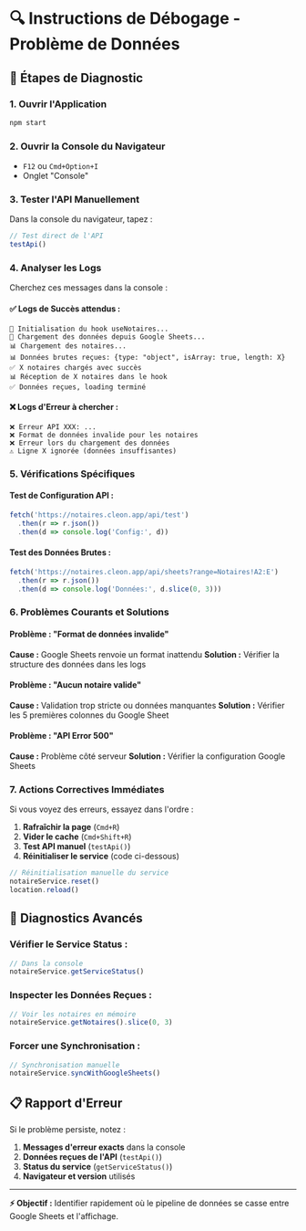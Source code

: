 # 🔍 Instructions de Débogage - Problème de Données

## 🚀 **Étapes de Diagnostic**

### **1. Ouvrir l'Application**
```bash
npm start
```

### **2. Ouvrir la Console du Navigateur**
- `F12` ou `Cmd+Option+I` 
- Onglet "Console"

### **3. Tester l'API Manuellement**

Dans la console du navigateur, tapez :
```javascript
// Test direct de l'API
testApi()
```

### **4. Analyser les Logs**

Cherchez ces messages dans la console :

#### **✅ Logs de Succès attendus :**
```
🚀 Initialisation du hook useNotaires...
🚀 Chargement des données depuis Google Sheets...
📊 Chargement des notaires...
📊 Données brutes reçues: {type: "object", isArray: true, length: X}
✅ X notaires chargés avec succès
📊 Réception de X notaires dans le hook
✅ Données reçues, loading terminé
```

#### **❌ Logs d'Erreur à chercher :**
```
❌ Erreur API XXX: ...
❌ Format de données invalide pour les notaires
❌ Erreur lors du chargement des données
⚠️ Ligne X ignorée (données insuffisantes)
```

### **5. Vérifications Spécifiques**

#### **Test de Configuration API :**
```javascript
fetch('https://notaires.cleon.app/api/test')
  .then(r => r.json())
  .then(d => console.log('Config:', d))
```

#### **Test des Données Brutes :**
```javascript
fetch('https://notaires.cleon.app/api/sheets?range=Notaires!A2:E')
  .then(r => r.json())
  .then(d => console.log('Données:', d.slice(0, 3)))
```

### **6. Problèmes Courants et Solutions**

#### **Problème : "Format de données invalide"**
**Cause :** Google Sheets renvoie un format inattendu
**Solution :** Vérifier la structure des données dans les logs

#### **Problème : "Aucun notaire valide"**
**Cause :** Validation trop stricte ou données manquantes
**Solution :** Vérifier les 5 premières colonnes du Google Sheet

#### **Problème : "API Error 500"**
**Cause :** Problème côté serveur
**Solution :** Vérifier la configuration Google Sheets

### **7. Actions Correctives Immédiates**

Si vous voyez des erreurs, essayez dans l'ordre :

1. **Rafraîchir la page** (`Cmd+R`)
2. **Vider le cache** (`Cmd+Shift+R`) 
3. **Test API manuel** (`testApi()`)
4. **Réinitialiser le service** (code ci-dessous)

```javascript
// Réinitialisation manuelle du service
notaireService.reset()
location.reload()
```

## 🎯 **Diagnostics Avancés**

### **Vérifier le Service Status :**
```javascript
// Dans la console
notaireService.getServiceStatus()
```

### **Inspecter les Données Reçues :**
```javascript
// Voir les notaires en mémoire
notaireService.getNotaires().slice(0, 3)
```

### **Forcer une Synchronisation :**
```javascript
// Synchronisation manuelle
notaireService.syncWithGoogleSheets()
```

## 📋 **Rapport d'Erreur**

Si le problème persiste, notez :

1. **Messages d'erreur exacts** dans la console
2. **Données reçues de l'API** (`testApi()`)
3. **Status du service** (`getServiceStatus()`)
4. **Navigateur et version** utilisés

---

**⚡ Objectif :** Identifier rapidement où le pipeline de données se casse entre Google Sheets et l'affichage. 
